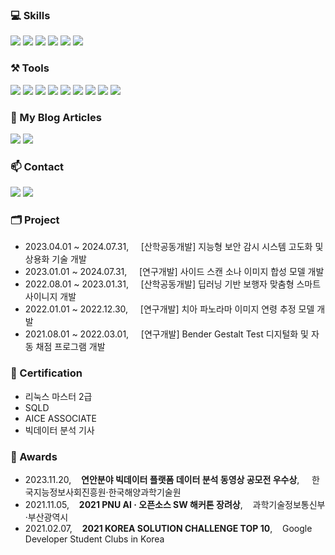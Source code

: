 ### 💻 Skills
<span>
<img src="https://img.shields.io/badge/Python-3776AB?style=flat-square&logo=python&logoColor=white"/>
<img src="https://img.shields.io/badge/C++-00599C?style=flat-square&logo=cplusplus&logoColor=white"/>
<img src="https://img.shields.io/badge/Pytorch-EE4C2C?style=flat-square&logo=pytorch&logoColor=white"/>
<img src="https://img.shields.io/badge/Tensorflow-FF6F00?style=flat-square&logo=Tensorflow&logoColor=white"/>
<img src="https://img.shields.io/badge/Opencv-5C3EE8?style=flat-square&logo=opencv&logoColor=white"/>
<img src="https://img.shields.io/badge/Sklearn-F7931E?style=flat-square&logo=scikitlearn&logoColor=white"/>
</span>
  
### ⚒️ Tools
<span>
<img src="https://img.shields.io/badge/Git-F05032?style=flat-square&logo=git&logoColor=white"/>  
<img src="https://img.shields.io/badge/VScode-007ACC?style=flat-square&logo=visualstudiocode&logoColor=white"/>  
<img src="https://img.shields.io/badge/Jupyter-F37626?style=flat-square&logo=jupyter&logoColor=white"/>  
<img src="https://img.shields.io/badge/Anaconda-44A833?style=flat-square&logo=Anaconda&logoColor=white"/>
<img src="https://img.shields.io/badge/AWS EC2-FF9900?style=flat-square&logo=amazonec2&logoColor=white"/>  
<img src="https://img.shields.io/badge/SageMaker-232F3E?style=flat-square&logo=amazonaws&logoColor=white"/>
<img src="https://img.shields.io/badge/Raspberrypi-A22846?style=flat-square&logo=raspberrypi&logoColor=white"/>
<img src="https://img.shields.io/badge/Arduino-00878F?style=flat-square&logo=arduino&logoColor=white"/>
<img src="https://img.shields.io/badge/Blender-E87D0D?style=flat-square&logo=blender&logoColor=white"/>
</span>

### 📰 My Blog Articles
<a href="https://bangdoon.tistory.com/" target="_blank"><img src="https://img.shields.io/badge/Blog-FF4E00?style=flat-square&logo=tistory&logoColor=white"/></a>
<a href="https://www.notion.so/bangdoon/Hello-BangDoon-world-f5517c95661b48f3988ce638b9908cd5" target="_blank"><img src="https://img.shields.io/badge/BangDoon_World-262729?style=flat-square&logo=notion&logoColor=white"/></a>

### 📫 Contact
<a href="mailto:qudwns9138@gmail.com" target="_blank"><img src="https://img.shields.io/badge/Mail-EA4335?style=flat-square&logo=gmail&logoColor=white"/></a>
<a href="https://www.linkedin.com/in/byeongjun-kim-981a00228/" target="_blank"><img src="https://img.shields.io/badge/LinkedIn-0A66C2?style=flat-square&logo=linkedin&logoColor=white"/></a>
<br/>

### 🗂️ Project
- 2023.04.01 ~ 2024.07.31, &nbsp;&nbsp;&nbsp; [산학공동개발] 지능형 보안 감시 시스템 고도화 및 상용화 기술 개발 
- 2023.01.01 ~ 2024.07.31, &nbsp;&nbsp;&nbsp; [연구개발] 사이드 스캔 소나 이미지 합성 모델 개발
- 2022.08.01 ~ 2023.01.31, &nbsp;&nbsp;&nbsp; [산학공동개발] 딥러닝 기반 보행자 맞춤형 스마트 사이니지 개발 
- 2022.01.01 ~ 2022.12.30, &nbsp;&nbsp;&nbsp; [연구개발] 치아 파노라마 이미지 연령 추정 모델 개발 
- 2021.08.01 ~ 2022.03.01, &nbsp;&nbsp;&nbsp; [연구개발] Bender Gestalt Test 디지털화 및 자동 채점 프로그램 개발
  

### 📇 Certification
- 리눅스 마스터 2급
- SQLD
- AICE ASSOCIATE
- 빅데이터 분석 기사

### 🏅 Awards
- 2023.11.20,&nbsp;&nbsp;&nbsp; **연안분야 빅데이터 플랫폼 데이터 분석 동영상 공모전 우수상**, &nbsp;&nbsp;&nbsp; 한국지능정보사회진흥원·한국해양과학기술원
- 2021.11.05,&nbsp;&nbsp;&nbsp; **2021 PNU AI · 오픈소스 SW 해커톤 장려상**,&nbsp;&nbsp;&nbsp; 과학기술정보통신부·부산광역시
- 2021.02.07,&nbsp;&nbsp;&nbsp; **2021 KOREA SOLUTION CHALLENGE TOP 10**,&nbsp;&nbsp;&nbsp; Google Developer Student Clubs in Korea








<!--
**BangDoon/BangDoon** is a ✨ _special_ ✨ repository because its `README.md` (this file) appears on your GitHub profile.

Here are some ideas to get you started:

- 🔭 I’m currently working on ...
- 🌱 I’m currently learning ...
- 👯 I’m looking to collaborate on ...
- 🤔 I’m looking for help with ...
- 💬 Ask me about ...
- 📫 How to reach me: ...
- 😄 Pronouns: ...
- ⚡ Fun fact: ...
-->
